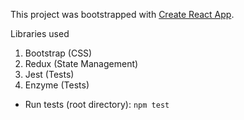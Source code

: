 This project was bootstrapped with [Create React App](https://github.com/facebook/create-react-app).

Libraries used
1. Bootstrap (CSS)
2. Redux (State Management)
2. Jest (Tests)
3. Enzyme (Tests)

- Run tests (root directory): `npm test`
